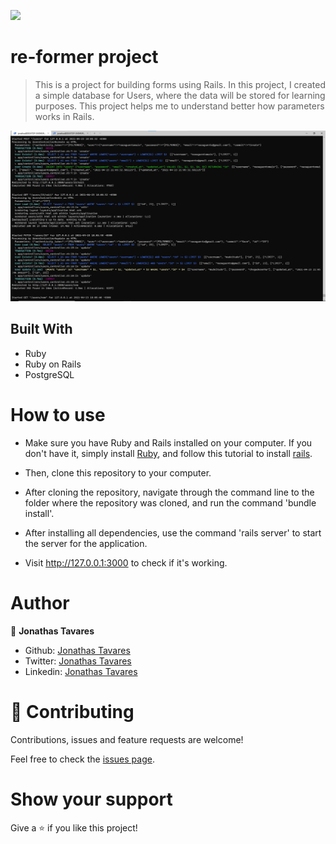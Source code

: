 ![](https://img.shields.io/badge/Microverse-blueviolet)

# re-former project

> This is a project for building forms using Rails.
> In this project, I created a simple database for Users, where the data will be stored for learning purposes.
> This project helps me to understand better how parameters works in Rails.

![screenshot](/screenshot.jpg)

## Built With

- Ruby
- Ruby on Rails
- PostgreSQL

# How to use

- Make sure you have Ruby and Rails installed on your computer. If you don't have it, simply install [Ruby](https://www.ruby-lang.org/pt/documentation/installation/), and follow this tutorial to install [rails](https://gorails.com/setup/ubuntu/20.10).

- Then, clone this repository to your computer.

- After cloning the repository, navigate through the command line to the folder where the repository was cloned, and run the command 'bundle install'.

- After installing all dependencies, use the command 'rails server' to start the server for the application.

- Visit http://127.0.0.1:3000 to check if it's working.

# Author

👤 **Jonathas Tavares**

- Github: [Jonathas Tavares](https://github.com/jonathastavares)
- Twitter: [Jonathas Tavares](https://twitter.com/jhstavares)
- Linkedin: [Jonathas Tavares](https://www.linkedin.com/in/jonathas-tavares-24b8bba3/)

# 🤝 Contributing

Contributions, issues and feature requests are welcome!

Feel free to check the [issues page](https://github.com/jonathastavares/Ruby-Scraper/issues).

# Show your support

Give a ⭐️ if you like this project!
